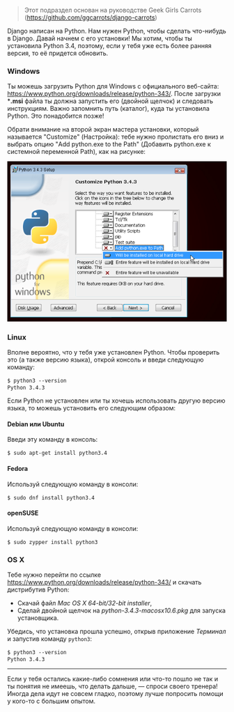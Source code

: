 > Этот подраздел основан на руководстве Geek Girls Carrots (https://github.com/ggcarrots/django-carrots)

Django написан на Python. Нам нужен Python, чтобы сделать что-нибудь в Django. Давай начнем с его установки! Мы хотим, чтобы ты установила Python 3.4, поэтому, если у тебя уже есть более ранняя версия, то её придется обновить.

### Windows

Ты можешь загрузить Python для Windows с официального веб-сайта: https://www.python.org/downloads/release/python-343/. После загрузки ***.msi** файла ты должна запустить его (двойной щелчок) и следовать инструкциям. Важно запомнить путь (каталог), куда ты установила Python. Это понадобится позже!

Обрати внимание на второй экран мастера установки, который называется "Customize" (Настройка): тебе нужно пролистать его вниз и выбрать опцию "Add python.exe to the Path" (Добавить python.exe к системной переменной Path), как на рисунке:

![Не забудьте добавить Python в системную переменную Path](../python_installation/images/add_python_to_windows_path.png)

### Linux

Вполне вероятно, что у тебя уже установлен Python. Чтобы проверить это (а также версию языка), открой консоль и введи следующую команду:

    $ python3 --version
    Python 3.4.3


Если Python не установлен или ты хочешь использовать другую версию языка, то можешь установить его следующим образом:

#### Debian или Ubuntu

Введи эту команду в консоль:

    $ sudo apt-get install python3.4


#### Fedora

Используй следующую команду в консоли:

    $ sudo dnf install python3.4


#### openSUSE

Используй следующую команду в консоли:

    $ sudo zypper install python3


### OS X

Тебе нужно перейти по ссылке https://www.python.org/downloads/release/python-343/ и скачать дистрибутив Python:

  * Скачай файл *Mac OS X 64-bit/32-bit installer*,
  * Сделай двойной щелчок на *python-3.4.3-macosx10.6.pkg* для запуска установщика.

Убедись, что установка прошла успешно, открыв приложение *Терминал* и запустив команду `python3`:

    $ python3 --version
    Python 3.4.3


* * *

Если у тебя остались какие-либо сомнения или что-то пошло не так и ты понятия не имеешь, что делать дальше, — спроси своего тренера! Иногда дела идут не совсем гладко, поэтому лучше попросить помощи у кого-то с большим опытом.
